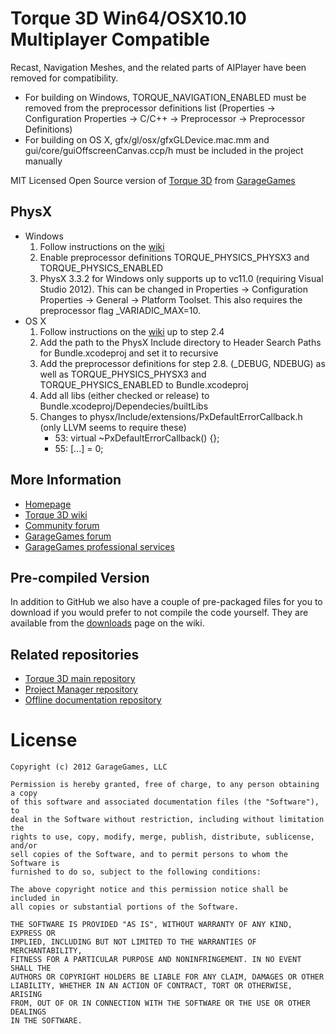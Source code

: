 # Torque 3D Win64/OSX10.10 Multiplayer Compatible

Recast, Navigation Meshes, and the related parts of AIPlayer have been removed for compatibility.

* For building on Windows, TORQUE_NAVIGATION_ENABLED must be removed from the preprocessor definitions list (Properties -> Configuration Properties -> C/C++ -> Preprocessor -> Preprocessor Definitions)
* For building on OS X, gfx/gl/osx/gfxGLDevice.mac.mm and gui/core/guiOffscreenCanvas.ccp/h must be included in the project manually

MIT Licensed Open Source version of [Torque 3D](http://torque3d.org) from [GarageGames](http://www.garagegames.com)

## PhysX

* Windows
    1. Follow instructions on the [wiki](http://wiki.torque3d.org/coder:physx-setup)
    2. Enable preprocessor definitions TORQUE_PHYSICS_PHYSX3 and TORQUE_PHYSICS_ENABLED
    3. PhysX 3.3.2 for Windows only supports up to vc11.0 (requiring Visual Studio 2012). This can be changed in Properties -> Configuration Properties -> General -> Platform Toolset. This also requires the preprocessor flag _VARIADIC_MAX=10.
* OS X
    1. Follow instructions on the [wiki](http://wiki.torque3d.org/coder:physx-setup) up to step 2.4
    2. Add the path to the PhysX Include directory to Header Search Paths for Bundle.xcodeproj and set it to recursive
    3. Add the preprocessor definitions for step 2.8. (_DEBUG, NDEBUG) as well as TORQUE_PHYSICS_PHYSX3 and TORQUE_PHYSICS_ENABLED to Bundle.xcodeproj
    4. Add all libs (either checked or release) to Bundle.xcodeproj/Dependecies/builtLibs
    5. Changes to physx/Include/extensions/PxDefaultErrorCallback.h (only LLVM seems to require these)
        * 53: virtual ~PxDefaultErrorCallback() {};
        * 55: [...] = 0;

## More Information

* [Homepage](http://torque3d.org)
* [Torque 3D wiki](http://wiki.torque3d.org)
* [Community forum](http://forums.torque3d.org)
* [GarageGames forum](http://www.garagegames.com/community/forums)
* [GarageGames professional services](http://services.garagegames.com/)

## Pre-compiled Version

In addition to GitHub we also have a couple of pre-packaged files for you to download if you would prefer to not compile the code yourself.
They are available from the [downloads](http://wiki.torque3d.org/main:downloads) page on the wiki.

## Related repositories

* [Torque 3D main repository](https://github.com/GarageGames/Torque3D)
* [Project Manager repository](https://github.com/GarageGames/Torque3D-ProjectManager)
* [Offline documentation repository](https://github.com/GarageGames/Torque3D-Documentation)

# License

    Copyright (c) 2012 GarageGames, LLC

    Permission is hereby granted, free of charge, to any person obtaining a copy
    of this software and associated documentation files (the "Software"), to
    deal in the Software without restriction, including without limitation the
    rights to use, copy, modify, merge, publish, distribute, sublicense, and/or
    sell copies of the Software, and to permit persons to whom the Software is
    furnished to do so, subject to the following conditions:
    
    The above copyright notice and this permission notice shall be included in
    all copies or substantial portions of the Software.
    
    THE SOFTWARE IS PROVIDED "AS IS", WITHOUT WARRANTY OF ANY KIND, EXPRESS OR
    IMPLIED, INCLUDING BUT NOT LIMITED TO THE WARRANTIES OF MERCHANTABILITY,
    FITNESS FOR A PARTICULAR PURPOSE AND NONINFRINGEMENT. IN NO EVENT SHALL THE
    AUTHORS OR COPYRIGHT HOLDERS BE LIABLE FOR ANY CLAIM, DAMAGES OR OTHER
    LIABILITY, WHETHER IN AN ACTION OF CONTRACT, TORT OR OTHERWISE, ARISING
    FROM, OUT OF OR IN CONNECTION WITH THE SOFTWARE OR THE USE OR OTHER DEALINGS
    IN THE SOFTWARE.

